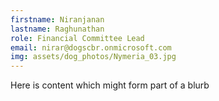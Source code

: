 ```yaml
---
firstname: Niranjanan
lastname: Raghunathan
role: Financial Committee Lead
email: nirar@dogscbr.onmicrosoft.com
img: assets/dog_photos/Nymeria_03.jpg
---
```

Here is content which might form part of a blurb
